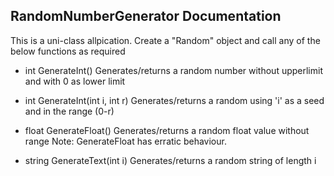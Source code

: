 RandomNumberGenerator Documentation
-----------------------------------------------------

This is a uni-class allpication.
Create a "Random" object and call any of the below functions as required

* int GenerateInt()
Generates/returns a random number without upperlimit and with 0 as lower limit

* int GenerateInt(int i, int r)
Generates/returns a random using 'i' as a seed and in the range (0-r)

* float GenerateFloat()
Generates/returns a random float value without range
Note: GenerateFloat has erratic behaviour.

* string GenerateText(int i)
Generates/returns a random string of length i

